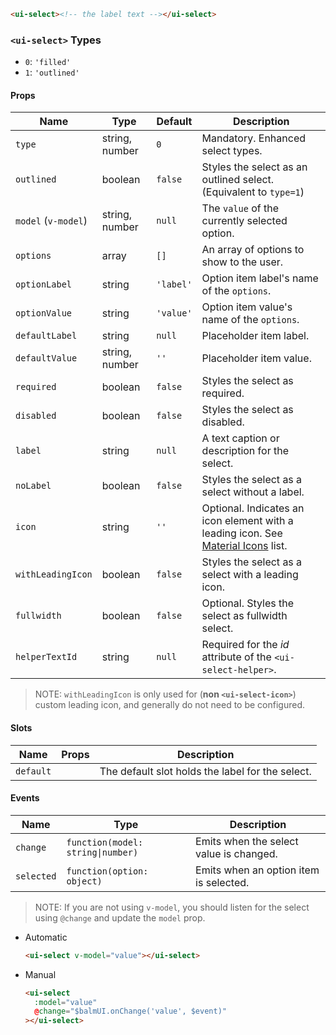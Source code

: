 ```html
<ui-select><!-- the label text --></ui-select>
```

### `<ui-select>` Types

- `0`: `'filled'`
- `1`: `'outlined'`

#### Props

| Name                | Type           | Default   | Description                                                                                   |
| ------------------- | -------------- | --------- | --------------------------------------------------------------------------------------------- |
| `type`              | string, number | `0`       | Mandatory. Enhanced select types.                                                             |
| `outlined`          | boolean        | `false`   | Styles the select as an outlined select. (Equivalent to `type=1`)                             |
| `model` (`v-model`) | string, number | `null`    | The `value` of the currently selected option.                                                 |
| `options`           | array          | `[]`      | An array of options to show to the user.                                                      |
| `optionLabel`       | string         | `'label'` | Option item label's name of the `options`.                                                    |
| `optionValue`       | string         | `'value'` | Option item value's name of the `options`.                                                    |
| `defaultLabel`      | string         | `null`    | Placeholder item label.                                                                       |
| `defaultValue`      | string, number | `''`      | Placeholder item value.                                                                       |
| `required`          | boolean        | `false`   | Styles the select as required.                                                                |
| `disabled`          | boolean        | `false`   | Styles the select as disabled.                                                                |
| `label`             | string         | `null`    | A text caption or description for the select.                                                 |
| `noLabel`           | boolean        | `false`   | Styles the select as a select without a label.                                                |
| `icon`              | string         | `''`      | Optional. Indicates an icon element with a leading icon. See [Material Icons](/#/icons) list. |
| `withLeadingIcon`   | boolean        | `false`   | Styles the select as a select with a leading icon.                                            |
| `fullwidth`         | boolean        | `false`   | Optional. Styles the select as fullwidth select.                                              |
| `helperTextId`      | string         | `null`    | Required for the _id_ attribute of the `<ui-select-helper>`.                                  |

> NOTE: `withLeadingIcon` is only used for (**non `<ui-select-icon>`**) custom leading icon, and generally do not need to be configured.

#### Slots

| Name      | Props | Description                                      |
| --------- | ----- | ------------------------------------------------ |
| `default` |       | The default slot holds the label for the select. |

#### Events

| Name       | Type                              | Description                             |
| ---------- | --------------------------------- | --------------------------------------- |
| `change`   | `function(model: string\|number)` | Emits when the select value is changed. |
| `selected` | `function(option: object)`        | Emits when an option item is selected.  |

> NOTE: If you are not using `v-model`, you should listen for the select using `@change` and update the `model` prop.

- Automatic
  ```html
  <ui-select v-model="value"></ui-select>
  ```
- Manual
  ```html
  <ui-select
    :model="value"
    @change="$balmUI.onChange('value', $event)"
  ></ui-select>
  ```

